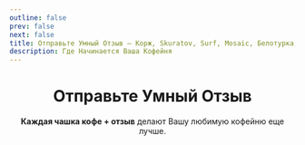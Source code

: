 ```yaml
---
outline: false
prev: false
next: false
title: Отправьте Умный Отзыв – Корж, Skuratov, Surf, Mosaic, Белотурка, Кэрри
description: Где Начинается Ваша Кофейня
---
```

<div align="center">

# Отправьте Умный Отзыв
**Каждая чашка кофе + отзыв** делают Вашу любимую кофейню еще лучше.<br>

</div>

<CoffeePointsSMR />


